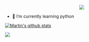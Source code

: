 <p align="center"><img src="https://i.imgur.com/A6bWGFl.gif"/></p>

- 🌱 I’m currently learning python 


[![Martin's github stats](https://github-readme-stats.vercel.app/api?username=Martin00088&show_icons=true&theme=nord&hide=["contribs","issues"])](https://github.com/Martin00088)

[![](https://img.shields.io/badge/Gmail-Martinpro.099@gmail.com-red)](https://mail.google.com/mail/u/0/?tab=km#inbox)
